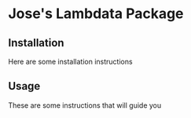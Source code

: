 # Jose's Lambdata Package

## Installation
Here are some installation instructions

## Usage
These are some instructions that will guide you
